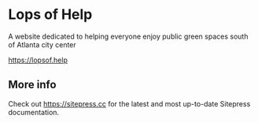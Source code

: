 # Lops of Help

A website dedicated to helping everyone enjoy public green spaces south of Atlanta city center

https://lopsof.help


## More info

Check out https://sitepress.cc for the latest and most up-to-date Sitepress documentation.
